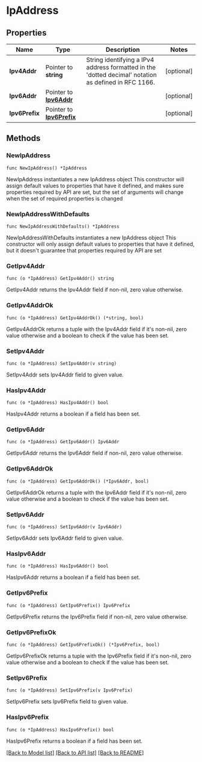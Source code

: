 # IpAddress

## Properties

Name | Type | Description | Notes
------------ | ------------- | ------------- | -------------
**Ipv4Addr** | Pointer to **string** | String identifying a IPv4 address formatted in the &#39;dotted decimal&#39; notation as defined in RFC 1166.  | [optional] 
**Ipv6Addr** | Pointer to [**Ipv6Addr**](Ipv6Addr.md) |  | [optional] 
**Ipv6Prefix** | Pointer to [**Ipv6Prefix**](Ipv6Prefix.md) |  | [optional] 

## Methods

### NewIpAddress

`func NewIpAddress() *IpAddress`

NewIpAddress instantiates a new IpAddress object
This constructor will assign default values to properties that have it defined,
and makes sure properties required by API are set, but the set of arguments
will change when the set of required properties is changed

### NewIpAddressWithDefaults

`func NewIpAddressWithDefaults() *IpAddress`

NewIpAddressWithDefaults instantiates a new IpAddress object
This constructor will only assign default values to properties that have it defined,
but it doesn't guarantee that properties required by API are set

### GetIpv4Addr

`func (o *IpAddress) GetIpv4Addr() string`

GetIpv4Addr returns the Ipv4Addr field if non-nil, zero value otherwise.

### GetIpv4AddrOk

`func (o *IpAddress) GetIpv4AddrOk() (*string, bool)`

GetIpv4AddrOk returns a tuple with the Ipv4Addr field if it's non-nil, zero value otherwise
and a boolean to check if the value has been set.

### SetIpv4Addr

`func (o *IpAddress) SetIpv4Addr(v string)`

SetIpv4Addr sets Ipv4Addr field to given value.

### HasIpv4Addr

`func (o *IpAddress) HasIpv4Addr() bool`

HasIpv4Addr returns a boolean if a field has been set.

### GetIpv6Addr

`func (o *IpAddress) GetIpv6Addr() Ipv6Addr`

GetIpv6Addr returns the Ipv6Addr field if non-nil, zero value otherwise.

### GetIpv6AddrOk

`func (o *IpAddress) GetIpv6AddrOk() (*Ipv6Addr, bool)`

GetIpv6AddrOk returns a tuple with the Ipv6Addr field if it's non-nil, zero value otherwise
and a boolean to check if the value has been set.

### SetIpv6Addr

`func (o *IpAddress) SetIpv6Addr(v Ipv6Addr)`

SetIpv6Addr sets Ipv6Addr field to given value.

### HasIpv6Addr

`func (o *IpAddress) HasIpv6Addr() bool`

HasIpv6Addr returns a boolean if a field has been set.

### GetIpv6Prefix

`func (o *IpAddress) GetIpv6Prefix() Ipv6Prefix`

GetIpv6Prefix returns the Ipv6Prefix field if non-nil, zero value otherwise.

### GetIpv6PrefixOk

`func (o *IpAddress) GetIpv6PrefixOk() (*Ipv6Prefix, bool)`

GetIpv6PrefixOk returns a tuple with the Ipv6Prefix field if it's non-nil, zero value otherwise
and a boolean to check if the value has been set.

### SetIpv6Prefix

`func (o *IpAddress) SetIpv6Prefix(v Ipv6Prefix)`

SetIpv6Prefix sets Ipv6Prefix field to given value.

### HasIpv6Prefix

`func (o *IpAddress) HasIpv6Prefix() bool`

HasIpv6Prefix returns a boolean if a field has been set.


[[Back to Model list]](../README.md#documentation-for-models) [[Back to API list]](../README.md#documentation-for-api-endpoints) [[Back to README]](../README.md)


